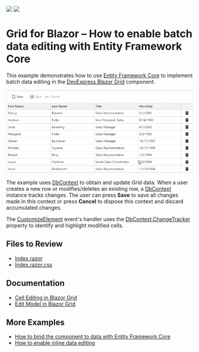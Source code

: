 <!-- default badges list -->
[![](https://img.shields.io/badge/Open_in_DevExpress_Support_Center-FF7200?style=flat-square&logo=DevExpress&logoColor=white)](https://supportcenter.devexpress.com/ticket/details/T1217239)
[![](https://img.shields.io/badge/📖_How_to_use_DevExpress_Examples-e9f6fc?style=flat-square)](https://docs.devexpress.com/GeneralInformation/403183)
<!-- default badges end -->
# Grid for Blazor – How to enable batch data editing with Entity Framework Core

This example demonstrates how to use [Entity Framework Core](https://learn.microsoft.com/en-us/ef/core/) to implement batch data editing in the [DevExpress Blazor Grid](https://docs.devexpress.com/Blazor/403143/grid) component.

![Batch Editing in DevExpress Blazor Grid](/images/batch-editing.gif)

The example uses [DbContext](https://learn.microsoft.com/en-us/dotnet/api/microsoft.entityframeworkcore.dbcontext?view=efcore-8.0) to obtain and update Grid data. When a user creates a new row or modifies/deletes an existing row, a [DbContext](https://learn.microsoft.com/en-us/dotnet/api/microsoft.entityframeworkcore.dbcontext?view=efcore-8.0) instance tracks changes. The user can press **Save** to save all changes made in this context or press **Cancel** to dispose this context and discard accumulated changes.

The [CustomizeElement](https://docs.devexpress.com/Blazor/DevExpress.Blazor.DxGrid.CustomizeElement) event's handler uses the [DbContext.ChangeTracker](https://learn.microsoft.com/en-us/dotnet/api/microsoft.entityframeworkcore.dbcontext.changetracker?view=efcore-8.0#microsoft-entityframeworkcore-dbcontext-changetracker) property to identify and highlight modified cells.

## Files to Review

* [Index.razor](./CS/BatchEditing/BatchEditing/Components/Pages/Index.razor)
* [Index.razor.css](./CS/BatchEditing/BatchEditing/Components/Pages/Index.razor.css)

## Documentation

- [Cell Editing in Blazor Grid](https://docs.devexpress.com/Blazor/404756/components/grid/editing-and-validation/edit-modes/edit-cell)
- [Edit Model in Blazor Grid](https://docs.devexpress.com/Blazor/404759/components/grid/editing-and-validation/edit-model)

## More Examples

- [How to bind the component to data with Entity Framework Core](https://github.com/DevExpress-Examples/blazor-dxgrid-bind-to-data-with-entity-framework-core)
- [How to enable inline data editing](https://github.com/DevExpress-Examples/blazor-grid-row-editing)
